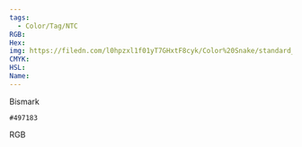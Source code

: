 ```yaml
---
tags:
  - Color/Tag/NTC
RGB:
Hex:
img: https://filedn.com/l0hpzxl1f01yT7GHxtF8cyk/Color%20Snake/standard_csv_to_svg/497183.svg
CMYK:
HSL:
Name:
---
```

Bismark
```palette
#497183
```
RGB
